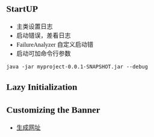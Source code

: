 <font face="SimSun" size=3>


## StartUP

- 主类设置日志
- 启动错误，差看日志
- FailureAnalyzer 自定义启动错
- 启动可加命令行参数
~~~
java -jar myproject-0.0.1-SNAPSHOT.jar --debug
~~~

## Lazy Initialization

## Customizing the Banner

- [生成网址](http://patorjk.com/software/taag/#p=display&f=Graffiti&t=C.C.)


</font>